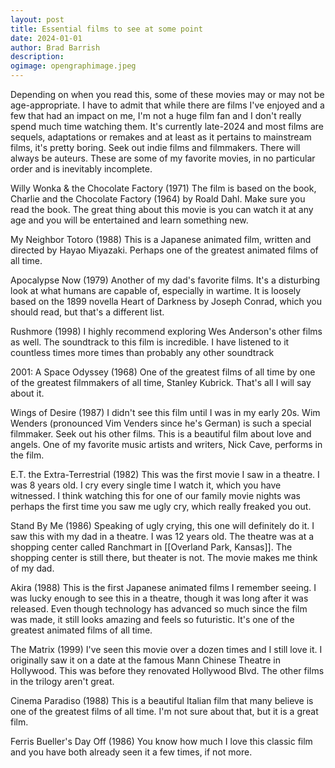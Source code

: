 ```yaml
---
layout: post
title: Essential films to see at some point
date: 2024-01-01
author: Brad Barrish
description: 
ogimage: opengraphimage.jpeg
---
```

Depending on when you read this, some of these movies may or may not be age-appropriate. I have to admit that while there are films I've enjoyed and a few that had an impact on me, I'm not a huge film fan and I don't really spend much time watching them. It's currently late-2024 and most films are sequels, adaptations or remakes and at least as it pertains to mainstream films, it's pretty boring. Seek out indie films and filmmakers. There will always be auteurs. These are some of my favorite movies, in no particular order and is inevitably incomplete.  

Willy Wonka & the Chocolate Factory (1971)
The film is based on the book, Charlie and the Chocolate Factory (1964) by Roald Dahl. Make sure you read the book. The great thing about this movie is you can watch it at any age and you will be entertained and learn something new.

My Neighbor Totoro (1988)
This is a Japanese animated film, written and directed by Hayao Miyazaki. Perhaps one of the greatest animated films of all time.

Apocalypse Now (1979)
Another of my dad's favorite films. It's a disturbing look at what humans are capable of, especially in wartime. It is loosely based on the 1899 novella Heart of Darkness by Joseph Conrad, which you should read, but that's a different list.

Rushmore (1998)
I highly recommend exploring Wes Anderson's other films as well. The soundtrack to this film is incredible. I have listened to it countless times more times than probably any other soundtrack

2001: A Space Odyssey (1968)
One of the greatest films of all time by one of the greatest filmmakers of all time, Stanley Kubrick. That's all I will say about it.

Wings of Desire (1987)
I didn't see this film until I was in my early 20s. Wim Wenders (pronounced Vim Venders since he's German) is such a special filmmaker. Seek out his other films. This is a beautiful film about love and angels. One of my favorite music artists and writers, Nick Cave, performs in the film.

E.T. the Extra-Terrestrial (1982)
This was the first movie I saw in a theatre. I was 8 years old. I cry every single time I watch it, which you have witnessed. I think watching this for one of our family movie nights was perhaps the first time you saw me ugly cry, which really freaked you out. 

Stand By Me (1986)
Speaking of ugly crying, this one will definitely do it. I saw this with my dad in a theatre. I was 12 years old. The theatre was at a shopping center called Ranchmart in [[Overland Park, Kansas]]. The shopping center is still there, but theater is not. The movie makes me think of my dad.

Akira (1988)
This is the first Japanese animated films I remember seeing. I was lucky enough to see this in a theatre, though it was long after it was released. Even though technology has advanced so much since the film was made, it still looks amazing and feels so futuristic. It's one of the greatest animated films of all time.

The Matrix (1999)
I've seen this movie over a dozen times and I still love it. I originally saw it on a date at the famous Mann Chinese Theatre in Hollywood. This was before they renovated Hollywood Blvd. The other films in the trilogy aren't great. 

Cinema Paradiso (1988)
This is a beautiful Italian film that many believe is one of the greatest films of all time. I'm not sure about that, but it is a great film. 

Ferris Bueller's Day Off (1986)
You know how much I love this classic film and you have both already seen it a few times, if not more.